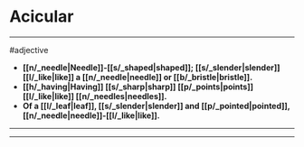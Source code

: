 # Acicular
---
#adjective
- **[[n/_needle|Needle]]-[[s/_shaped|shaped]]; [[s/_slender|slender]] [[l/_like|like]] a [[n/_needle|needle]] or [[b/_bristle|bristle]].**
- **[[h/_having|Having]] [[s/_sharp|sharp]] [[p/_points|points]] [[l/_like|like]] [[n/_needles|needles]].**
- **Of a [[l/_leaf|leaf]], [[s/_slender|slender]] and [[p/_pointed|pointed]], [[n/_needle|needle]]-[[l/_like|like]].**
---
---
